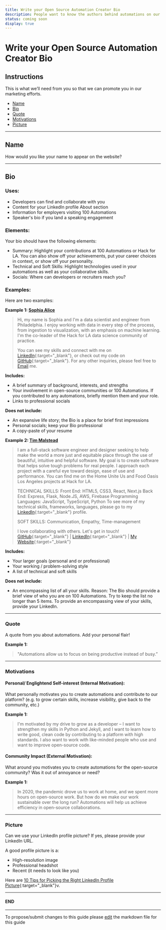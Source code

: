 ```yaml
---
title: Write your Open Source Automation Creator Bio
description: People want to know the authors behind automations on our site. Writing a good bio is easy once you know what to cover.
status: coming soon
display: true
---
```

# Write your Open Source Automation Creator Bio

## Instructions
This is what we’ll need from you so that we can promote you in our marketing efforts.

- [Name](#name)
- [Bio](#bio)
- [Quote](#question)
- [Motivations](#motivations)
- [Picture](#picture)
---

<a name="name"></a>
## Name
How would you like your name to appear on the website?

---
<a name="bio"></a>
##  Bio

### Uses:
- Developers can find and collaborate with you
- Content for your LinkedIn profile About section
- Information for employers visiting 100 Automations
- Speaker's bio if you land a speaking engagement

### Elements:
Your bio should have the following elements:

- Summary: Highlight your contributions at 100 Automations or Hack for LA. You can also show off your achievements, put your career choices in context, or show off your personality.
- Technical and Soft Skills: Highlight technologies used in your automations as well as your collaborative skills.
- Socials: Where can developers or recruiters reach you?

### Examples:
Here are two examples:

**Example 1: [Sophia Alice](https://www.linkedin.com/in/sophia-alice/)**
>Hi, my name is Sophia and I'm a data scientist and engineer from Philadelphia. I enjoy working with data in every step of the process, from ingestion to visualization, with an emphasis on machine learning. I'm the co-leader of the Hack for LA data science community of practice.
>
>You can see my skills and connect with me on [LinkedIn](https://www.linkedin.com/in/sophia-alice/){:target="_blank"}, or check out my code on [GitHub](https://github.com/salice){:target="_blank"}.
>For any other inquiries, please feel free to [Email](mailto:sophiaalice@protonmail.com) me.

**Includes:**
- A brief summary of background, interests, and strengths
- Your involvement in open-source communities or 100 Automations. If you contributed to any automations, briefly mention them and your role.
- Links to professional socials

**Does not include:**
- An expansive life story; the Bio is a place for brief first impressions
- Personal socials; keep your Bio professional
- A copy-paste of your resume


**Example 2: [Tim Malstead](https://www.linkedin.com/in/timmalstead/)**

> I am a full-stack software engineer and designer seeking to help make the world a more just and equitable place through the use of beautiful, intuitive and helpful software. My goal is to create software that helps solve tough problems for real people. I approach each project with a careful eye toward design, ease of use and performance. You can find me on the Home Unite Us and Food Oasis Los Angeles projects at Hack for LA.
> 
> TECHNICAL SKILLS:
> Front End: HTML5, CSS3, React, Next.js
> Back End: Express, Flask, Node.JS, AWS, Firebase
> Programming Languages: JavaScript, TypeScript, Python
>To see more of my technical skills, frameworks, languages, please go to my [LinkedIn](https://www.linkedin.com/in/timmalstead/){:target="_blank"} profile.
>
> SOFT SKILLS:
> Communication, Empathy, Time-management
> 
> I love collaborating with others. Let's get in touch! [GitHub](https://github.com/timmalstead){:target="_blank"} |  [LinkedIn](https://www.linkedin.com/in/timmalstead/){:target="_blank"} | [My Website](https://timmalstead.com/){:target="_blank"}

**Includes:**
- Your larger goals (personal and or professional)
- Your working / problem-solving style
- A list of technical and soft skills

**Does not include:**
- An encompassing list of all your skills.
Reason: The Bio should provide a brief view of who you are on 100 Automations. Try to keep the list no longer than 5 items.  To provide an encompassing view of your skills, provide your LinkedIn.

---
 <a name="quote"></a>
###  Quote 
A quote from you about automations. Add your personal flair!

**Example 1:**

> "Automations allow us to focus on being productive instead of busy.”

---
 <a name="motivations"></a>
### Motivations
#### Personal/ Englightend Self-interest (Internal Motivation): 
What personally motivates you to create automations and contribute to our platform? 
 (e.g. to grow certain skills, increase visibility, give back to the community, etc.)

**Example 1:**

> I'm motivated by my drive to grow as a developer – I want to strengthen my skills in Python and Jekyll, and I want to learn how to write good, clean code by contributing to a platform with high standards. I also want to work with like-minded people who use and want to improve open-source code.

#### Community Impact (External Motivation): 
What around you motivates you to create automations for the open-source community? Was it out of annoyance or need? 

**Example 1:**

> In 2020, the pandemic drove us to work at home, and we spent more hours on open-source work. But how do we make our work sustainable over the long run? Automations will help us achieve efficiency in open-source collaborations.
---
<a name="picture"></a>
###  Picture
Can we use your LinkedIn profile picture? If yes, please provide your LinkedIn URL.

A good profile picture is a:
- High-resolution image 
- Professional headshot
- Recent (it needs to look like you)

Here are [10 Tips for Picking the Right LinkedIn Profile Picture](https://business.linkedin.com/talent-solutions/blog/2014/12/5-tips-for-picking-the-right-linkedin-profile-picture){:target="_blank"}v.

---
#### END
---
To propose/submit changes to this guide please [edit]() the markdown file for this guide

